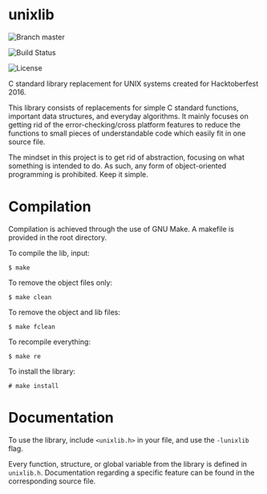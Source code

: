 # unixlib

![Branch master](https://img.shields.io/badge/branch-master-brightgreen.svg?style=flat-square)

![Build Status](https://travis-ci.org/Garuda1/unixlib.svg?branch=master)

![License](https://img.shields.io/aur/license/yaourt.svg?maxAge=2592000)

C standard library replacement for UNIX systems created for Hacktoberfest 2016.

This library consists of replacements for simple C standard functions, important data structures, and everyday algorithms. It mainly focuses on getting rid of the error-checking/cross platform features to reduce the functions to small pieces of understandable code which easily fit in one source file.

The mindset in this project is to get rid of abstraction, focusing on what something is intended to do. As such, any form of object-oriented programming is prohibited. Keep it simple.

# Compilation

Compilation is achieved through the use of GNU Make. A makefile is provided in the root directory.

To compile the lib, input:

    $ make

To remove the object files only:

    $ make clean

To remove the object and lib files:

    $ make fclean

To recompile everything:

    $ make re

To install the library:

    # make install

# Documentation

To use the library, include `<unixlib.h>` in your file, and use the `-lunixlib` flag.

Every function, structure, or global variable from the library is defined in `unixlib.h`. Documentation regarding a specific feature can be found in the corresponding source file.
